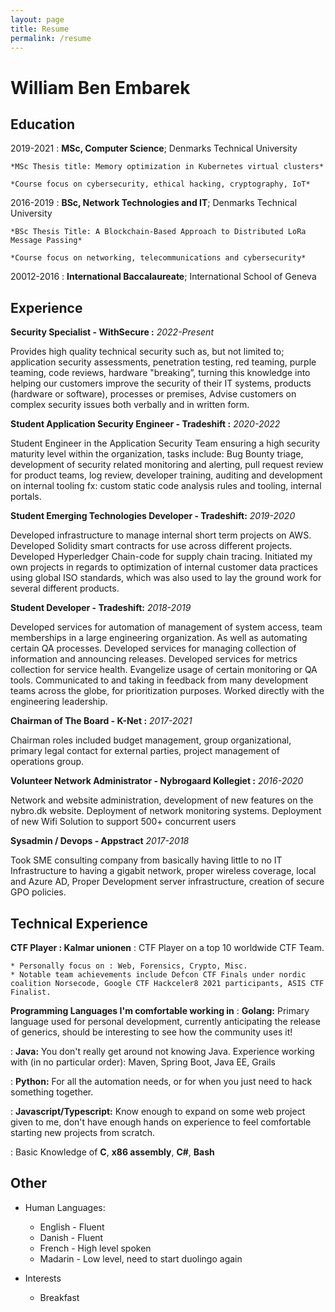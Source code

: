 ```yaml
---
layout: page
title: Resume
permalink: /resume
---
```


William Ben Embarek
============

Education
---------

2019-2021
:   **MSc, Computer Science**; Denmarks Technical University

    *MSc Thesis title: Memory optimization in Kubernetes virtual clusters*

    *Course focus on cybersecurity, ethical hacking, cryptography, IoT*

2016-2019
:   **BSc, Network Technologies and IT**; Denmarks Technical University

    *BSc Thesis Title: A Blockchain-Based Approach to Distributed LoRa Message Passing*
    
    *Course focus on networking, telecommunications and cybersecurity*

20012-2016
:   **International Baccalaureate**; International School of Geneva

Experience
----------

**Security Specialist - WithSecure :**
*2022-Present*

Provides high quality technical security such as, but not limited to; application security assessments, penetration testing, red teaming, purple teaming, code reviews, hardware "breaking”, turning this knowledge into helping our customers improve the security of their IT systems, products (hardware or software), processes or premises, Advise customers on complex security issues both verbally and in written form.

**Student Application Security Engineer - Tradeshift :**
*2020-2022*

Student Engineer in the Application Security Team ensuring a high security maturity level within the organization, tasks include: Bug Bounty triage, development of security related monitoring and alerting, pull request review for product teams, log review, developer training, auditing and development on internal tooling fx: custom static code analysis rules and tooling, internal portals.


**Student Emerging Technologies Developer - Tradeshift:**
*2019-2020*

Developed infrastructure to manage internal short term projects on AWS.
Developed Solidity smart contracts for use across different projects.
Developed Hyperledger Chain-code for supply chain tracing.
Initiated my own projects in regards to optimization of internal customer data practices using global ISO standards, which was also used to lay the ground work for several different products.


**Student Developer - Tradeshift:**
*2018-2019*

Developed services for automation of management of system access,
team memberships in a large engineering organization. As well as automating certain QA processes.
Developed services for managing collection of information and announcing releases.
Developed services for metrics collection for service health.
Evangelize usage of certain monitoring or QA tools.
Communicated to and taking in feedback from many development teams across the globe, for
prioritization purposes.
Worked directly with the engineering leadership.

**Chairman of The Board - K-Net :**
*2017-2021*

Chairman roles included budget management, group organizational, primary legal contact for external parties, project management of operations group.

**Volunteer Network Administrator - Nybrogaard Kollegiet :**
*2016-2020*

Network and website administration, development of new features on the nybro.dk website. Deployment of network monitoring systems. Deployment of new Wifi Solution to support 500+ concurrent users

**Sysadmin / Devops - Appstract**
*2017-2018* 

Took SME consulting company from basically having little to no IT Infrastructure to having a gigabit network, proper wireless coverage, local and Azure AD, Proper Development server infrastructure, creation of secure GPO policies.

Technical Experience
--------------------

**CTF Player : Kalmar unionen**
:   CTF Player on a top 10 worldwide CTF Team.

    * Personally focus on : Web, Forensics, Crypto, Misc.
    * Notable team achievements include Defcon CTF Finals under nordic coalition Norsecode, Google CTF Hackceler8 2021 participants, ASIS CTF Finalist.

**Programming Languages I'm comfortable working in**
:   **Golang:** Primary language used for personal development, currently anticipating the release of generics, should be interesting to see how the community uses it!

:   **Java:** You don't really get around not knowing Java.
    Experience working with (in no particular order): Maven, Spring Boot, Java EE, Grails

:   **Python:** For all the automation needs, or for when you just need to hack something together.

:   **Javascript/Typescript:** Know enough to expand on some web project given to me, don't have enough hands on experience to feel comfortable starting new projects from scratch.

:   Basic Knowledge of **C**, **x86 assembly**, **C#**, **Bash**


Other
----------------------------------------

* Human Languages:

     * English - Fluent
     * Danish - Fluent
     * French - High level spoken
     * Madarin - Low level, need to start duolingo again

* Interests

    * Breakfast
